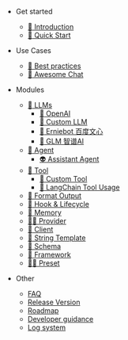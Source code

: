 - Get started
  - [:bookmark_tabs: Introduction](README.md)
  - [:bookmark: Quick Start](get_started/quick_start.md#quick-start)

- Use Cases
  - [🌟 Best practices](use_cases/intro.md#use-cases)
  - [:bookmark_tabs: Awesome Chat](use_cases/chat_usage.md#chat)

- Modules
  - [:notebook_with_decorative_cover: LLMs](modules/llm/llm.md#llm)
    - [:closed_book: OpenAI](modules/llm/openai.md#openai)
    - [📝 Custom LLM](modules/llm/custom_llm.md#custom-llm)
    - [:green_book: Erniebot 百度文心](modules/llm/erniebot.md#百度文心erniebot)
    - [:blue_book: GLM 智谱AI](modules/llm/zhipu.md#智谱系列模型)
  - [:robot: Agent](modules/agent.md#agent)
    - [:alien: Assistant Agent](modules/agents/assistant_agent_usage.md#assistant-agent)
  - [:toolbox: Tool](modules/tools/index#Tool)
    - [🧰 Custom Tool](modules/tools/custom_tool_usage.md#custom-tool)
    - [🌟 LangChain Tool Usage](modules/tools/langchain_tool_usage.md#langchain-tool-usage)
  - [🐠 Format Output](modules/formatter.md#简介)
  - [:probing_cane: Hook & Lifecycle](modules/hook.md#what-is-hook)
  - [:department_store: Memory](modules/memory.md#memory)
  - [:man_with_probing_cane: Provider](modules/provider.md#provider)
  - [:muscle: Client](modules/client.md#client)
  - [:helicopter: String Template](modules/other/string_template.md#string-template)
  - [🏫 Schema](modules/schema.md#Schema)
  - [:hiking_boot: Framework](modules/framework.md#framework)
  - [:man_in_tuxedo: Preset](modules/preset.md#preset-角色预设)

- Other 
  - [FAQ](other/faq.md)
  - [Release Version](other/update.md)
  - [Roadmap](other/plan.md)
  - [Developer guidance](other/contribution.md#contributing-to-promptulate)
  - [Log system](other/log_system.md#log-system)
